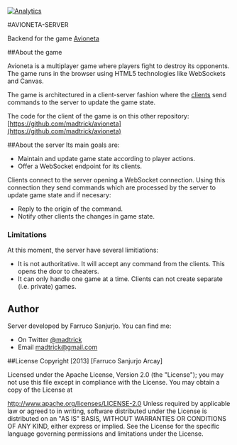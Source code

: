 [![Analytics](https://ga-beacon.appspot.com/UA-46795389-1/avioneta-server/README)](https://github.com/igrigorik/ga-beacon)

#AVIONETA-SERVER

Backend for the game [Avioneta](https://madtrick.github.io/avioneta)

##About the game

Avioneta is a multiplayer game where players fight to destroy its opponents. The game runs in the browser using HTML5 technologies like WebSockets and Canvas.

The game is architectured in a client-server fashion where the [clients](https://github.com/madtrick/avioneta) send commands to the server to update the game state.

The code for the client of the game is on this other repository: [https://github.com/madtrick/avioneta](https://github.com/madtrick/avioneta)

##About the server
Its main goals are:

  * Maintain and update game state according to player actions.
  * Offer a WebSocket endpoint for its clients.

Clients connect to the server opening a WebSocket connection. Using this connection they send commands which are processed by the server to update game state and if necesary:

  * Reply to the origin of the command.
  * Notify other clients the changes in game state.
  
  
### Limitations
At this moment, the server have several limitiations:

* It is not authoritative. It will accept any command from the clients. This opens the door to cheaters.
* It can only handle one game at a time. Clients can not create separate (i.e. private) games.

## Author

Server developed by Farruco Sanjurjo. You can find me:

 * On Twitter [@madtrick](https://twitter.com/madtrick)
 * Email madtrick@gmail.com
 
##License
Copyright [2013] [Farruco Sanjurjo Arcay]

Licensed under the Apache License, Version 2.0 (the "License"); you may not use this file except in compliance with the License. You may obtain a copy of the License at

http://www.apache.org/licenses/LICENSE-2.0 Unless required by applicable law or agreed to in writing, software distributed under the License is distributed on an "AS IS" BASIS, WITHOUT WARRANTIES OR CONDITIONS OF ANY KIND, either express or implied. See the License for the specific language governing permissions and limitations under the License.
